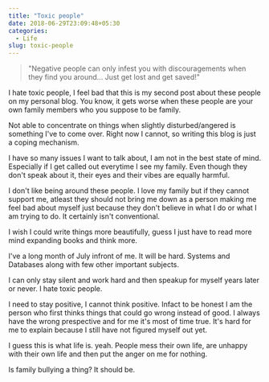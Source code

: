 ```yaml
---
title: "Toxic people"
date: 2018-06-29T23:09:48+05:30
categories:
  - Life
slug: toxic-people
---
```


> "Negative people can only infest you with discouragements when they find you around... Just get lost and get saved!"

I hate toxic people, I feel bad that this is my second post about these people on my personal blog.
You know, it gets worse when these people are your own family members who you suppose to be family.

Not able to concentrate on things when slightly disturbed/angered is something I've to come over. Right now I cannot,
so writing this blog is just a coping mechanism.

I have so many issues I want to talk about, I am not in the best state of mind. Especially if I get called out
everytime I see my family. Even though they don't speak about it, their eyes and their vibes are equally harmful.

I don't like being around these people. I love my family but if they cannot support me, atleast they should
not bring me down as a person making me feel bad about myself just because they don't believe in what I do or
what I am trying to do. It certainly isn't conventional.

I wish I could write things more beautifully, guess I just have to read more mind expanding books and think more.

I've a long month of July infront of me. It will be hard. Systems and Databases along with few other important subjects.

I can only stay silent and work hard and then speakup for myself years later or never. I hate toxic people.

I need to stay positive, I cannot think positive. Infact to be honest I am the person who first thinks things
that could go wrong instead of good. I always have the wrong prespective and for me it's most of time true.
It's hard for me to explain because I still have not figured myself out yet.

I guess this is what life is. yeah. People mess their own life, are unhappy with their own life and then put the
anger on me for nothing.

Is family bullying a thing? It should be.

